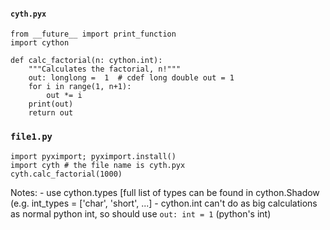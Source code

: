  
#### `cyth.pyx`

    from __future__ import print_function
    import cython
    
    def calc_factorial(n: cython.int):
        """Calculates the factorial, n!"""
        out: longlong =  1  # cdef long double out = 1
        for i in range(1, n+1):
            out *= i
        print(out)
        return out

### `file1.py`

    import pyximport; pyximport.install()
    import cyth # the file name is cyth.pyx
    cyth.calc_factorial(1000)
    
    
Notes:
    - use cython.types [full list of types can be found in cython.Shadow (e.g. int_types = ['char', 'short', ...]
    - cython.int can't do as big calculations as normal python int, so should use `out: int = 1` (python's int)
